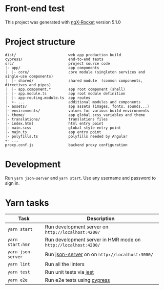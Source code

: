 # Front-end test

This project was generated with [ngX-Rocket](https://github.com/ngx-rocket/generator-ngx-rocket/)
version 5.1.0

# Project structure

```
dist/                        web app production build
cypress/                     end-to-end tests
src/                         project source code
|- app/                      app components
|  |- core/                  core module (singleton services and single-use components)
|  |- shared/                shared module  (common components, directives and pipes)
|  |- app.component.*        app root component (shell)
|  |- app.module.ts          app root module definition
|  |- app-routing.module.ts  app routes
|  +- ...                    additional modules and components
|- assets/                   app assets (images, fonts, sounds...)
|- environments/             values for various build environments
|- theme/                    app global scss variables and theme
|- translations/             translations files
|- index.html                html entry point
|- main.scss                 global style entry point
|- main.ts                   app entry point
|- polyfills.ts              polyfills needed by Angular
+- ...
proxy.conf.js                backend proxy configuration
```

# Development

Run `yarn json-server` and `yarn start`. Use any username and password to sign in.

# Yarn tasks

| Task               | Description                                                               |
| ------------------ | ------------------------------------------------------------------------- |
| `yarn start`       | Run development server on `http://localhost:4200/`                        |
| `yarn start:hmr`   | Run development server in HMR mode on `http://localhost:4200/`            |
| `yarn json-server` | Run [json-server](https://www.cypress.io/) on on `http://localhost:3000/` |
| `yarn lint`        | Run all the linters                                                       |
| `yarn test`        | Run unit tests via [jest](https://github.com/typicode/json-server)        |
| `yarn e2e`         | Run e2e tests using [cypress](https://www.cypress.io/)                    |
